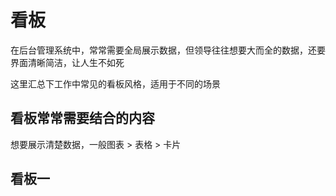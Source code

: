 # 看板

在后台管理系统中，常常需要全局展示数据，但领导往往想要大而全的数据，还要界面清晰简洁，让人生不如死

这里汇总下工作中常见的看板风格，适用于不同的场景

## 看板常常需要结合的内容

想要展示清楚数据，一般图表 > 表格 > 卡片

## 看板一